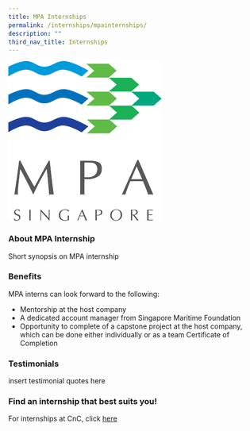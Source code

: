 ```yaml
---
title: MPA Internships
permalink: /internships/mpainternships/
description: ""
third_nav_title: Internships
---
```

![](/images/maritime_and_port_authority_of_singapore_(logo).png)

### About MPA Internship
Short synopsis on MPA internship

### Benefits
MPA interns can look forward to the following:

* Mentorship at the host company
* A dedicated account manager from Singapore Maritime Foundation
* Opportunity to complete of a capstone project at the host company, which can be done either individually or as a team
Certificate of Completion

### Testimonials
insert testimonial quotes here

### Find an internship that best suits you!
For internships at CnC, click [here](/permalink/internshipsatcnc)
